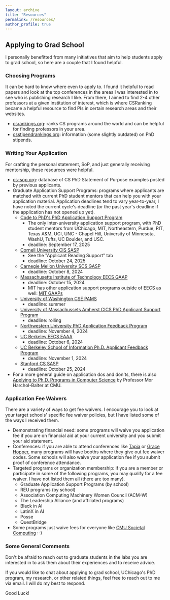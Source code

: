 ```yaml
---
layout: archive
title: "Resources"
permalink: /resources/
author_profile: true
---
```


## Applying to Grad School
I personally benefitted from many initiatives that aim to help students apply to grad school, so here are a couple that I found helpful.

### Choosing Programs
It can be hard to know where even to apply to. I found it helpful to read papers and look at the top conferences in the areas I was interested in to see who is publishing research I like. From there, I aimed to find 2-4 other professors at a given institution of interest, which is where CSRanking became a helpful resource to find PIs in certain research areas and their websites.
* [csrankings.org](https://csrankings.org/#/index?all&us): ranks CS programs around the world and can be helpful for finding professors in your area.
* [csstipendrankings.org](https://csstipendrankings.org/): information (some slightly outdated) on PhD stipends.

### Writing Your Application
For crafting the personal statement, SoP, and just generally receiving mentorship, these resources were helpful.
* [cs-sop.org](https://cs-sop.notion.site/CS-PhD-Statements-of-Purpose-df39955313834889b7ac5411c37b958d): database of CS PhD Statement of Purpose examples posted by previous applicants.
* Graduate Application Support Programs: programs where applicants are matched with current PhD student mentors that can help you with your application material. Application deadlines tend to vary year-to-year, I have noted the current cycle's deadline (or the past year's deadline if the application has not opened up yet).
    * [Code to PhD's PhD Application Support Program](https://docs.google.com/forms/d/e/1FAIpQLSeEpPWYDzT0WPhNQgeI6SaierU-ZyCBu-CFO1LQFUBnzZJgdA/viewform)
        * The only inter-university application support program, with PhD student mentors from UChicago, MIT, Northeastern, Purdue, RIT, Texas A&M, UCI, UNC - Chapel Hill, University of Minnesota, WashU, Tufts, UC Boulder, and USC.
        * deadline: September 17, 2025   
    * [Cornell University CIS SASP](https://www.cs.cornell.edu/phd/admissions)
        * See the "Applicant Reading Support" tab
        * deadline: October 24, 2025
    * [Carnegie Mellon University SCS GASP](https://www.cs.cmu.edu/academics/phd/application-support)
        * deadline: October 8, 2024
    * [Massachusetts Institute of Technology EECS GAAP](https://eecs-gaap.mit.edu/)
        * deadline: October 15, 2024
        * MIT has other application support programs outside of EECS as well: [MIT GAAPs](https://oge.mit.edu/community-diversity/prospective-students/graduate-application-assistance-programs-gaap/)
    * [University of Washington CSE PAMS](https://www.cs.washington.edu/academics/phd/admissions/pams)
        * deadline: summer
    * [University of Massachussets Amherst CICS PhD Applicant Support Program](https://paspumasscs.github.io/)
        * deadline: rolling
    * [Northwestern University PhD Application Feedback Program](https://docs.google.com/forms/d/e/1FAIpQLSeNJnGYycqM9ICikbhm4cC5H1kTWlsAU2_KTdvHGSFQRmgVEw/viewform)
        * deadline: November 4, 2024
    * [UC Berkeley EECS EAAA](https://sites.google.com/berkeley.edu/eaaa/home)
        * deadline: October 6, 2024
    * [UC Berkeley School of Information Ph.D. Applicant Feedback Program](https://www.ischool.berkeley.edu/programs/phd/admissions/feedback)
        * deadline: November 1, 2024
    * [Stanford CS SASP](https://www.cs.stanford.edu/admissions-student-resources)
        * deadline: October 25, 2024
* For a more general guide on application dos and don'ts, there is also [Applying to Ph.D. Programs in Computer Science](https://www.cs.cmu.edu/~harchol/gradschooltalk.pdf) by Professor Mor Harchol-Balter at CMU.

### Application Fee Waivers
There are a variety of ways to get fee waivers. I encourage you to look at your target schools' specific fee waiver policies, but I have listed some of the ways I received them.
* Demonstrating financial need: some programs will waive you application fee if you are on financial aid at your current university and you submit your aid statement.
* Conferences: if you are able to attend conferences like [Tapia](https://tapiaconference.cmd-it.org/) or [Grace Hopper](https://ghc.anitab.org/), many programs will have booths where they give out fee waiver codes. Some schools will also waive your application fee if you submit proof of conference attendance.
* Targeted programs or organization membership: if you are a member or participate in some of the following programs, you may qualify for a fee waiver. I have not listed them all (there are too many).
    * Graduate Application Support Programs (by school)
    * REU programs (by school)
    * Association Computing Machinery Women Council (ACM-W)
    * The Leadership Alliance (and affiliated programs)
    * Black in AI
    * LatinX in AI 
    * Posse
    * QuestBridge
* Some programs just waive fees for everyone like [CMU Societal Computing](https://sc.s3d.cmu.edu/prospective-students/apply.html) :-)

### Some General Comments
Don't be afraid to reach out to graduate students in the labs you are interested in to ask them about their experiences and to receive advice.

If you would like to chat about applying to grad school, UChicago's PhD program, my research, or other related things, feel free to reach out to me via email. I will do my best to respond.

Good Luck!

